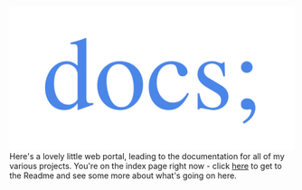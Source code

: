 !["docs;" logo](logo.png)
Here's a lovely little web portal, leading to the documentation for all of my various projects.
You're on the index page right now - click [here](readme.md) to get to the Readme and see some more about
what's going on here.
